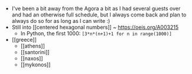 - I've been a bit away from the Agora a bit as I had several guests over and had an otherwise full schedule, but I always come back and plan to always do so for as long as I can write :)
- Still into [[centered hexagonal numbers]] ~ https://oeis.org/A003215
  - In Python, the first 1000: `[3*n*(n+1)+1 for n in range(1000)]`
- [[greece]]
  - [[athens]]
  - [[santorini]]
  - [[naxos]]
  - [[mykonos]]
